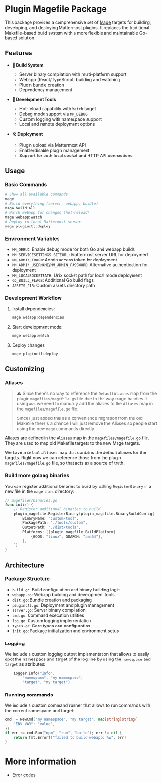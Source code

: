 # Plugin Magefile Package

This package provides a comprehensive set of [Mage](https://magefile.org/) targets for building, developing, and deploying Mattermost plugins. It replaces the traditional Makefile-based build system with a more flexible and maintainable Go-based solution.

## Features

- 🔨 **Build System**
  - Server binary compilation with multi-platform support
  - Webapp (React/TypeScript) building and watching
  - Plugin bundle creation
  - Dependency management

- 🚀 **Development Tools**
  - Hot-reload capability with `Watch` target
  - Debug mode support via `MM_DEBUG`
  - Custom logging with namespace support
  - Local and remote deployment options

- 🛠️ **Deployment**
  - Plugin upload via Mattermost API
  - Enable/disable plugin management
  - Support for both local socket and HTTP API connections

## Usage

### Basic Commands

```bash
# Show all available commands
mage
# Build everything (server, webapp, bundle)
mage build:all
# Watch webapp for changes (hot-reload)
mage webapp:watch
# Deploy to local Mattermost server
mage pluginctl:deploy
```

### Environment Variables

- `MM_DEBUG`: Enable debug mode for both Go and webapp builds
- `MM_SERVICESETTINGS_SITEURL`: Mattermost server URL for deployment
- `MM_ADMIN_TOKEN`: Admin access token for deployment
- `MM_ADMIN_USERNAME`/`MM_ADMIN_PASSWORD`: Alternative authentication for deployment
- `MM_LOCALSOCKETPATH`: Unix socket path for local mode deployment
- `GO_BUILD_FLAGS`: Additional Go build flags
- `ASSETS_DIR`: Custom assets directory path

### Development Workflow

1. Install dependencies:
   ```bash
   mage webapp:dependencies
   ```

2. Start development mode:
   ```bash
   mage webapp:watch
   ```

3. Deploy changes:
   ```bash
   mage pluginctl:deploy
   ```

## Customizing

### Aliases

> :warning: Since there's no way to reference the `DefaultAliases` map from the plugin `magefiles/magefile.go` file due to the way mage handles it using `aws` we need to manually add the aliases to the `Aliases` map in the `magefiles/magefile.go` file.
> 
> Since I just added this as a convenience migration from the old Makefile there's a chance I will just remove the Aliases so people start using the new `mage` commands directly.

Aliases are defined in the `Aliases` map in the `magefiles/magefile.go` file. They are used to map old Makefile targets to the new Mage targets.

We have a `DefaultAliases` map that contains the default aliases for the targets. Right now we can reference those from the plugin `magefiles/magefile.go` file, so that acts as a source of truth.

### Build more golang binaries

You can register additional binaries to build by calling `RegisterBinary` in a new file in the `magefiles` directory:

```go
// magefiles/binaries.go
func init() {
    // Register additional binaries to build
    plugin_magefile.RegisterBinary(plugin_magefile.BinaryBuildConfig{
        BinaryName: "custom-tool",
        PackagePath: "./tools/custom",
        OutputPath: "./dist/tools",
        Platforms: []plugin_magefile.BuildPlatform{
            {GOOS: "linux", GOARCH: "amd64"},
        },
    })
}
```

## Architecture

### Package Structure

- `build.go`: Build configuration and binary building logic
- `webapp.go`: Webapp building and development tools
- `dist.go`: Bundle creation and packaging
- `pluginctl.go`: Deployment and plugin management
- `server.go`: Server binary compilation
- `cmd.go`: Command execution utilities
- `log.go`: Custom logging implementation
- `types.go`: Core types and configuration
- `init.go`: Package initialization and environment setup

### Logging

We include a custom logging output implementation that allows to easily spot the namespace and target of the log line by using the `namespace` and `target` as attributes:

```go
	Logger.Info("Info",
		"namespace", "my namespace",
		"target", "my target")
```

### Running commands

We include a custom command runner that allows to run commands with the correct namespace and target:

```go
cmd := NewCmd("my namespace", "my target", map[string]string{
    "ENV_VAR": "value",
})
if err := cmd.Run("npm", "run", "build"); err != nil {
    return fmt.Errorf("failed to build webapp: %w", err)
}
```

# More information

- [Error codes](ERROR_CODES.md)